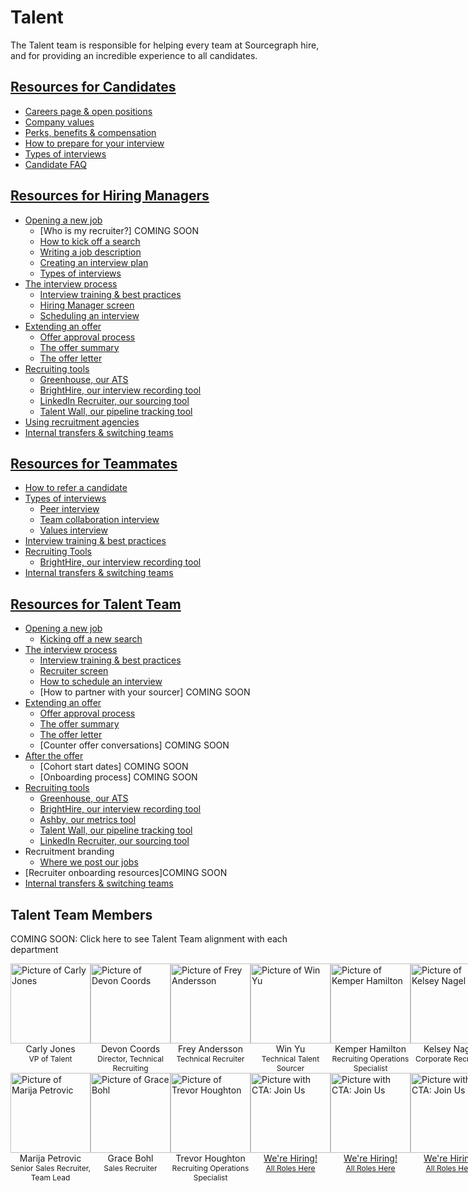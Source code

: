 # Talent

The Talent team is responsible for helping every team at Sourcegraph hire, and for providing an incredible experience to all candidates.

## [Resources for Candidates](./resources_for_candidates.md)
- [Careers page & open positions](./resources_for_candidates.md#how-to-apply)
- [Company values](./resources_for_candidates.md#our-company-values)
- [Perks, benefits & compensation](./resources_for_candidates.md#benefits-and-perks)
- [How to prepare for your interview](./resources_for_candidates.md)
- [Types of interviews](./types_of_interviews.md)
- [Candidate FAQ](./resources_for_candidates.md#candidate-faq)

## [Resources for Hiring Managers](./resources_for_hiring_managers.md)
- [Opening a new job](./opening_a_new_job.md)
  - [Who is my recruiter?] COMING SOON
  - [How to kick off a search](https://docs.google.com/forms/d/e/1FAIpQLSdYwWlI_4bKKSkhWq4FrLNE2MPEhRtiq91GtEC6RuFAt-mgfA/viewform?usp=sf_link)
  - [Writing a job description](./opening_a_new_job.md)
  - [Creating an interview plan](./opening_a_new_job.md)
  - [Types of interviews](./types_of_interviews.md)
- [The interview process](./interview_process.md)
  - [Interview training & best practices](./interview_training.md)
  - [Hiring Manager screen](./types_of_interviews.md#hiring-manager-screen)
  - [Scheduling an interview](./interview_process.md)
- [Extending an offer](./extending_an_offer.md)
  - [Offer approval process](./extending_an_offer.md)
  - [The offer summary](./extending_an_offer.md)
  - [The offer letter](./extending_an_offer.md)
- [Recruiting tools](./hiring/index.md#recruiting-tools)
  - [Greenhouse, our ATS](./hiring/guide_to_using_greenhouse.md)
  - [BrightHire, our interview recording tool](./hiring/guide_to_using_brighthire.md#guide-to-using-brighthire)
  - [LinkedIn Recruiter, our sourcing tool](./hiring/linkedin.md)
  - [Talent Wall, our pipeline tracking tool](./hiring/guide_to_using_talentwall.md#guide-to-using-talentwall)
- [Using recruitment agencies](./hiring/index.md)
- [Internal transfers & switching teams](../people-ops/switching-teams.md#switching-teams)

## [Resources for Teammates](./resources_for_teammates.md)
- [How to refer a candidate](./hiring/index.md#making-a-referral)
- [Types of interviews](./types_of_interviews.md)
  - [Peer interview](./types_of_interviews.md#peer-interview)
  - [Team collaboration interview](./types_of_interviews.md#team-collaboration-interview)
  - [Values interview](./hiring/evaluating_values.md)
- [Interview training & best practices](./interview_training.md)
- [Recruiting Tools](./hiring/index.md#recruiting-tools)
  - [BrightHire, our interview recording tool](./hiring/guide_to_using_brighthire.md#guide-to-using-brighthire)
- [Internal transfers & switching teams](../people-ops/switching-teams.md#switching-teams)

## [Resources for Talent Team](./resources_for_recruiters.md)
- [Opening a new job](./opening_a_new_job.md)
  - [Kicking off a new search](./resources_for_recruiters.md)
- [The interview process](./interview_process.md)
  - [Interview training & best practices](./interview_training.md)
  - [Recruiter screen](./types_of_interviews.md#recruiter-screen)
  - [How to schedule an interview](./resources_for_recruiting_operations.md#how-to-schedule-an-interview)
  - [How to partner with your sourcer] COMING SOON
- [Extending an offer](./extending_an_offer.md)
  - [Offer approval process](./extending_an_offer.md)
  - [The offer summary](./extending_an_offer.md)
  - [The offer letter](./extending_an_offer.md)
  - [Counter offer conversations] COMING SOON
- [After the offer](./after_the_offer.md)
  - [Cohort start dates] COMING SOON
  - [Onboarding process] COMING SOON
- [Recruiting tools](./hiring/index.md#recruiting-tools)
  - [Greenhouse, our ATS](./hiring/guide_to_using_greenhouse.md)
  - [BrightHire, our interview recording tool](./hiring/guide_to_using_brighthire.md#guide-to-using-brighthire)
  - [Ashby, our metrics tool](https://app.ashbyhq.com/access)
  - [Talent Wall, our pipeline tracking tool](./hiring/guide_to_using_talentwall.md#guide-to-using-talentwall)
  - [LinkedIn Recruiter, our sourcing tool](./hiring/linkedin.md)
- Recruitment branding
  - [Where we post our jobs](./hiring/job_boards.md)
- [Recruiter onboarding resources]COMING SOON
- [Internal transfers & switching teams](../people-ops/switching-teams.md#switching-teams)

## Talent Team Members

COMING SOON: Click here to see Talent Team alignment with each department

<section>
  <div class="row" style="display:flex;">
    <div class="col" style="flex: 1;">
      <div>
        <div>
          <a href="../../../company/team/index.md#carly-jones-sheher" target="_blank" rel="noopener">
            <img src="https://storage.googleapis.com/sourcegraph-assets/handbook/Talent%20Team/Carly-Bitmoji.png" alt="Picture of Carly Jones" style="background: transparent; width:128px;"/>
          </a>
        </div>
        <div style="text-align: center;">Carly Jones</div>
        <div style="text-align: center; font-size: 12px;">VP of Talent</div>
      </div>
    </div>
    <div class="col" style="flex: 1;">
      <div>
        <div>
          <a href="../../../company/team/index.md#devon-coords-sheher" target="_blank" rel="noopener">
            <img src="https://storage.googleapis.com/sourcegraph-assets/handbook/Talent%20Team/Devon-Bitmoji.jpg" alt="Picture of Devon Coords" style="background: transparent; width:128px;"/>
          </a>
        </div>
        <div style="text-align: center;">Devon Coords</div>
        <div style="text-align: center; font-size: 12px;">Director, Technical Recruiting</div>
      </div>
    </div>
    <div class="col" style="flex: 1;">
      <div>
        <div>
          <a href="../../../company/team/index.md#frey-andersson" target="_blank" rel="noopener">
            <img src="https://storage.googleapis.com/sourcegraph-assets/handbook/extensibility/join-us-vermillion.png" alt="Picture of Frey Andersson" style="background: transparent; width:128px;"/>
          </a>
        </div>
        <div style="text-align: center;">Frey Andersson</div>
        <div style="text-align: center; font-size: 12px;">Technical Recruiter</div>
      </div>
    </div>
    <div class="col" style="flex: 1;">
      <div>
        <div>
          <a href="../../../company/team/index.md#win-yu-hehis" target="_blank" rel="noopener">
            <img src="https://storage.googleapis.com/sourcegraph-assets/handbook/extensibility/join-us-vermillion.png" alt="Picture of Win Yu" style="background: transparent; width:128px;"/>
          </a>
        </div>
        <div style="text-align: center;">Win Yu</div>
        <div style="text-align: center; font-size: 12px;">Technical Talent Sourcer</div>
      </div>
    </div>
    <div class="col" style="flex: 1;">
      <div>
        <div>
          <a href="../../../company/team/index.md#kemper-hamilton-sheher" target="_blank" rel="noopener">
            <img src="https://storage.googleapis.com/sourcegraph-assets/handbook/extensibility/join-us-vermillion.png" alt="Picture of Kemper Hamilton" style="background: transparent; width:128px;"/>
          </a>
        </div>
        <div style="text-align: center;">Kemper Hamilton</div>
        <div style="text-align: center; font-size: 12px;">Recruiting Operations Specialist</div>
      </div>
    </div>
    <div class="col" style="flex: 1;">
      <div>
        <div>
          <a href="../../../company/team/index.md#kelsey-nagel-sheher" target="_blank" rel="noopener">
            <img src="https://storage.googleapis.com/sourcegraph-assets/handbook/Talent%20Team/Kelsey-%20Bitmoji.jpg" alt="Picture of Kelsey Nagel" style="background: transparent; width:128px;"/>
          </a>
        </div>
        <div style="text-align: center;">Kelsey Nagel</div>
        <div style="text-align: center; font-size: 12px;">Corporate Recruiter</div>
      </div>
    </div>
  </div>
  <div class="row" style="display:flex;">
    <div class="col" style="flex: 1;">
      <div>
        <div>
          <a href="../../../company/team/index.md#marija-petrovic-sheher" target="_blank" rel="noopener">
            <img src="https://storage.googleapis.com/sourcegraph-assets/handbook/Talent%20Team/Marija-Bitmoji.png" alt="Picture of Marija Petrovic" style="background: transparent; width:128px;"/>
          </a>
        </div>
        <div style="text-align: center;">Marija Petrovic</div>
        <div style="text-align: center; font-size: 12px;">Senior Sales Recruiter, Team Lead</div>
      </div>
    </div>
    <div class="col" style="flex: 1;">
      <div>
        <div>
          <a href="../../../company/team/index.md#grace-bohl-sheher" target="_blank" rel="noopener">
            <img src="https://storage.googleapis.com/sourcegraph-assets/handbook/Talent%20Team/Grace-%20Bitmoji.jpg" alt="Picture of Grace Bohl" style="background: transparent; width:128px;"/>
          </a>
        </div>
        <div style="text-align: center;">Grace Bohl</div>
        <div style="text-align: center; font-size: 12px;">Sales Recruiter</div>
      </div>
    </div>
    <div class="col" style="flex: 1;">
      <div>
        <div>
          <a href="../../../company/team/index.md#trevor-houghton-hehim" target="_blank" rel="noopener">
            <img src="https://storage.googleapis.com/sourcegraph-assets/handbook/Talent%20Team/Trevor-%20Bitmoji.jpg" alt="Picture of Trevor Houghton" style="background: transparent; width:128px;"/>
          </a>
        </div>
        <div style="text-align: center;">Trevor Houghton</div>
        <div style="text-align: center; font-size: 12px;">Recruiting Operations Specialist</div>
      </div>
    </div>
    <div class="col" style="flex: 1;">
      <div>
        <div>
          <a href="https://boards.greenhouse.io/sourcegraph91" target="_blank" rel="noopener">
            <img src="https://storage.googleapis.com/sourcegraph-assets/handbook/extensibility/join-us-vermillion.png" alt="Picture with CTA: Join Us" style="background: transparent; width:128px;"/>
          </a>
        </div>
        <div style="text-align: center;"><a href="https://boards.greenhouse.io/sourcegraph91" target="_blank" rel="noopener">We're Hiring!</a></div>
        <div style="text-align: center; font-size: 12px;"><a href="https://boards.greenhouse.io/sourcegraph91" target="_blank" rel="noopener">All Roles Here</a></div>
      </div>
    </div>
    <div class="col" style="flex: 1;">
      <div>
        <div>
          <a href="https://boards.greenhouse.io/sourcegraph91" target="_blank" rel="noopener">
            <img src="https://storage.googleapis.com/sourcegraph-assets/handbook/extensibility/join-us-vermillion.png" alt="Picture with CTA: Join Us" style="background: transparent; width:128px;"/>
          </a>
        </div>
        <div style="text-align: center;"><a href="https://boards.greenhouse.io/sourcegraph91" target="_blank" rel="noopener">We're Hiring!</a></div>
        <div style="text-align: center; font-size: 12px;"><a href="https://boards.greenhouse.io/sourcegraph91" target="_blank" rel="noopener">All Roles Here</a></div>
      </div>
    </div>
    <div class="col" style="flex: 1;">
      <div>
        <div>
          <a href="https://boards.greenhouse.io/sourcegraph91" target="_blank" rel="noopener">
            <img src="https://storage.googleapis.com/sourcegraph-assets/handbook/extensibility/join-us-vermillion.png" alt="Picture with CTA: Join Us" style="background: transparent; width:128px;"/>
          </a>
        </div>
        <div style="text-align: center;"><a href="https://boards.greenhouse.io/sourcegraph91" target="_blank" rel="noopener">We're Hiring!</a></div>
        <div style="text-align: center; font-size: 12px;"><a href="https://boards.greenhouse.io/sourcegraph91" target="_blank" rel="noopener">All Roles Here</a></div>
      </div>
    </div>
  </div>
</section>
